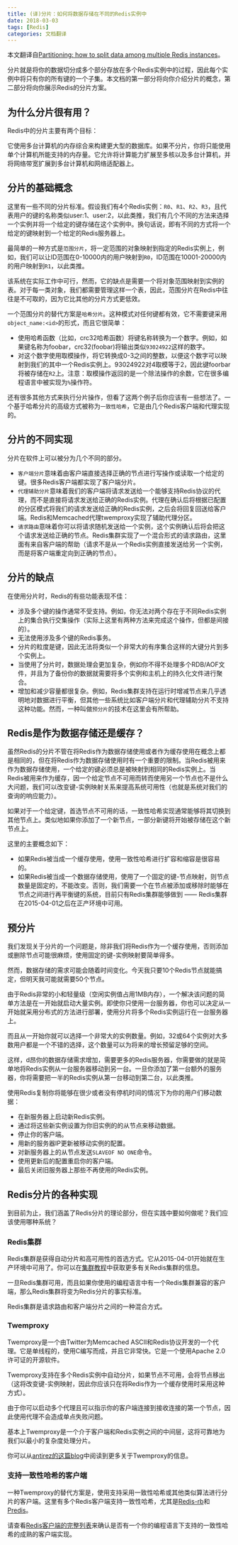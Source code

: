 ```yaml
---
title: (译)分片：如何将数据存储在不同的Redis实例中
date: 2018-03-03
tags: [Redis]
categories: 文档翻译
---
```


本文翻译自[Partitioning: how to split data among multiple Redis instances](https://redis.io/topics/partitioning)。

<!--more-->

分片就是将你的数据切分成多个部分存放在多个Redis实例中的过程，因此每个实例中将只有你的所有键的一个子集。本文档的第一部分将向你介绍分片的概念，第二部分将向你展示Redis的分片方案。

## 为什么分片很有用？

Redis中的分片主要有两个目标：

它使用多台计算机的内存综合来构建更大型的数据库。如果不分片，你将只能使用单个计算机所能支持的内存量。它允许将计算能力扩展至多核以及多台计算机，并将网络带宽扩展到多台计算机和网络适配器上。

## 分片的基础概念

这里有一些不同的分片标准。假设我们有4个Redis实例：`R0`、`R1`、`R2`、`R3`，且代表用户的键的名称类似user:1、user:2，以此类推，我们有几个不同的方法来选择一个实例并将一个给定的键存储在这个实例中。换句话说，即有不同的方式将一个给定的键映射到一个给定的Redis服务器上。

最简单的一种方式是`范围分片`，将一定范围的对象映射到指定的Redis实例上，例如，我们可以让ID范围在0-10000内的用户映射到`R0`，ID范围在10001-20000内的用户映射到`R1`，以此类推。

该系统在实际工作中可行，然而，它的缺点是需要一个将对象范围映射到实例的表。对于每一类对象，我们都需要管理这样一个表，因此，范围分片在Redis中往往是不可取的，因为它比其他的分片方式更低效。

一个范围分片的替代方案是`哈希分片`。这种模式对任何键都有效，它不需要键采用`object_name:<id>`的形式，而且它很简单：

* 使用哈希函数（比如，crc32哈希函数）将键名称转换为一个数字。例如，如果键名称为foobar，crc32(foobar)将输出类似`93024922`这样的数字。
* 对这个数字使用取模操作，将它转换成0-3之间的整数，以便这个数字可以映射到我们的其中一个Redis实例上。93024922对4取模等于2，因此键foorbar将被存储在`R2`上。注意：取模操作返回的是一个除法操作的余数，它在很多编程语言中被实现为`%`操作符。

还有很多其他方式来执行分片操作，但看了这两个例子后你应该有一些想法了。一个基于哈希分片的高级方式被称为`一致性哈希`，它是由几个Redis客户端和代理实现的。

## 分片的不同实现

分片在软件上可以被分为几个不同的部分。

* `客户端分片`意味着由客户端直接选择正确的节点进行写操作或读取一个给定的键。很多Redis客户端都实现了客户端分片。
* `代理辅助分片`意味着我们的客户端将请求发送给一个能够支持Redis协议的代理，而不是直接将请求发送给正确的Redis实例。代理在确认后将根据已配置的分区模式将我们的请求发送给正确的Redis实例，之后会将回复回送给客户端。Redis和Memcached代理twemproxy实现了辅助代理分区。
* `请求路由`意味着你可以将请求随机发送给一个实例，这个实例确认后将会把这个请求发送给正确的节点。Redis集群实现了一个混合形式的请求路由，这里面有来自客户端的帮助（请求不是从一个Redis实例直接发送给另一个实例，而是将客户端重定向到正确的节点）。

## 分片的缺点

在使用分片时，Redis的有些功能表现不佳：

* 涉及多个键的操作通常不受支持。例如，你无法对两个存在于不同Redis实例上的集合执行交集操作（实际上这里有两种方法来完成这个操作，但都是间接的）。
* 无法使用涉及多个键的Redis事务。
* 分片的粒度是键，因此无法将类似一个非常大的有序集合这样的大键分片到多个实例上。 
* 当使用了分片时，数据处理会更加复杂，例如你不得不处理多个RDB/AOF文件，并且为了备份你的数据就需要将多个实例和主机上的持久化文件进行聚合。
* 增加和减少容量都很复杂。例如，Redis集群支持在运行时增减节点来几乎透明地对数据进行平衡，但其他一些系统比如客户端分片和代理辅助分片不支持这种功能。然而，一种叫做`预分片`的技术在这里会有所帮助。

## Redis是作为数据存储还是缓存？

虽然Redis的分片不管在将Redis作为数据存储使用或者作为缓存使用在概念上都是相同的，但在将Redis作为数据存储使用时有一个重要的限制。当Redis被用来作为数据存储使用，一个给定的键必须总是被映射到相同的Redis实例上。当Redis被用来作为缓存，因一个给定节点不可用而转而使用另一个节点也不是什么大问题，我们可以改变键-实例映射关系来提高系统可用性（也就是系统对我们的查询的响应能力）。

如果对于一个给定键，首选节点不可用的话，一致性哈希实现通常能够将其切换到其他节点上。类似地如果你添加了一个新节点，一部分新键将开始被存储在这个新节点上。

这里的主要概念如下：

* 如果Redis被当成一个缓存使用，使用一致性哈希进行扩容和缩容是很容易的。
* 如果Redis被当成一个数据存储使用，使用了一个固定的键-节点映射，则节点数量是固定的，不能改变。否则，我们需要一个在节点被添加或移除时能够在节点之间进行再平衡键的系统，目前只有Redis集群能够做到 —— Redis集群在2015-04-01之后在正产环境中可用。

## 预分片

我们发现关于分片的一个问题是，除非我们将Redis作为一个缓存使用，否则添加或删除节点可能很麻烦，使用固定的键-实例映射要简单得多。

然而，数据存储的需求可能会随着时间变化。今天我只要10个Redis节点就能搞定，但明天我可能就需要50个节点。

由于Redis非常的小和轻量级（空闲实例值占用1MB内存），一个解决该问题的简单方法是在一开始就启动大量实例。即使你只使用一台服务器，你也可以决定从一开始就采用分布式的方法进行部署，使用分片将多个Redis实例运行在一台服务器上。

而且从一开始你就可以选择一个非常大的实例数量。例如，32或64个实例对大多数用户都是一个不错的选择，这个数量可以为将来的增长预留足够的空间。

这样，d昂你的数据存储需求增加，需要更多的Redis服务器，你需要做的就是简单地将Redis实例从一台服务器移动到另一台。一旦你添加了第一台额外的服务器，你将需要把一半的Redis实例从第一台移动到第二台，以此类推。

使用Redis复制你将能够在很少或者没有停机时间的情况下为你的用户们移动数据：

* 在新服务器上启动新Redis实例。
* 通过将这些新实例设置为你旧实例的的从节点来移动数据。
* 停止你的客户端。
* 用新的服务器IP更新被移动实例的配置。
* 对新服务器上的从节点发送`SLAVEOF NO ONE`命令。
* 使用更新后的配置重启你的客户端。
* 最后关闭旧服务器上那些不再使用的Redis实例。

## Redis分片的各种实现

到目前为止，我们涵盖了Redis分片的理论部分，但在实践中要如何做呢？我们应该使用哪种系统？

### Redis集群

Redis集群是获得自动分片和高可用性的首选方式。它从2015-04-01开始就在生产环境中可用了。你可以在[集群教程](https://redis.io/topics/cluster-tutorial)中获取更多有关Redis集群的信息。

一旦Redis集群可用，而且如果你使用的编程语言中有一个Redis集群兼容的客户端，那么Redis集群将变为Redis分片的事实标准。

Redis集群是请求路由和客户端分片之间的一种混合方式。

### Twemproxy

Twemproxy是一个由Twitter为Memcached ASCII和Redis协议开发的一个代理。它是单线程的，使用C编写而成，并且它非常快。它是一个使用Apache 2.0许可证的开源软件。

Twemproxy支持在多个Redis实例中自动分片，如果节点不可用，会将节点移出（这将改变键-实例映射，因此你应该只在将Redis作为一个缓存使用时采用这种方式）。

由于你可以启动多个代理且可以指示你的客户端连接到接收连接的第一个节点，因此使用代理不会造成单点失败问题。

基本上Twemproxy是一个介于客户端和Redis实例之间的中间层，这将可靠地为我们以最小的复杂度处理分片。

你可以从[antirez的这篇blog](http://antirez.com/news/44)中阅读到更多关于Twemproxy的信息。

### 支持一致性哈希的客户端

一种Twemproxy的替代方案是，使用支持采用一致性哈希或其他类似算法进行分片的客户端。这里有多个Redis客户端支持一致性哈希，尤其是[Redis-rb](https://github.com/redis/redis-rb)和[Predis](https://github.com/nrk/predis)。

请查看[Redis客户端的完整列表](http://redis.io/clients)来确认是否有一个你的编程语言下支持的一致性哈希的成熟的客户端实现。